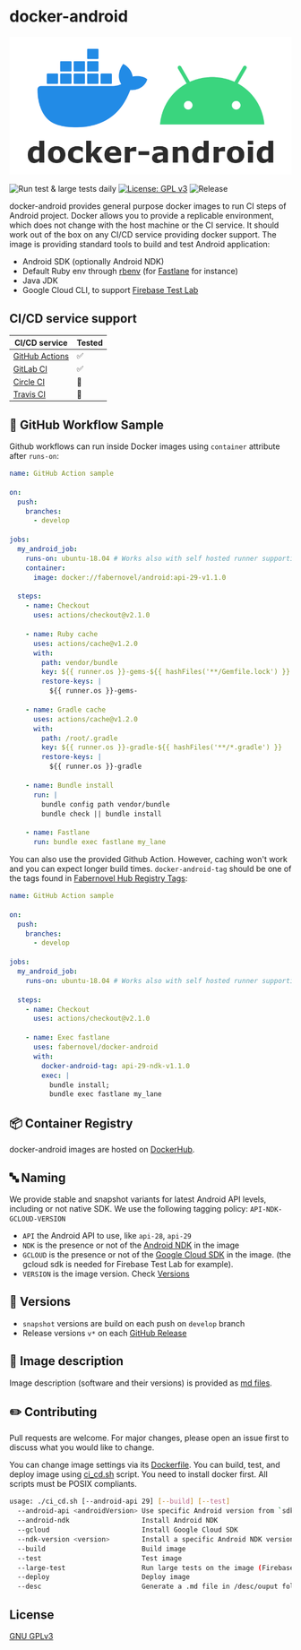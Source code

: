 # docker-android
![docker-android](logo.png)

![Run test & large tests daily](https://github.com/faberNovel/docker-android/workflows/Run%20test%20&%20large%20tests%20daily/badge.svg?branch=develop)
[![License: GPL v3](https://img.shields.io/badge/License-GPLv3-green.svg)](https://www.gnu.org/licenses/gpl-3.0)
![Release](https://img.shields.io/github/v/release/fabernovel/docker-android)


docker-android provides general purpose docker images to run CI steps of Android project.
Docker allows you to provide a replicable environment, which does not change with the host machine or the CI service.
It should work out of the box on any CI/CD service providing docker support.
The image is providing standard tools to build and test Android application:
* Android SDK (optionally Android NDK)
* Default Ruby env through [rbenv](https://github.com/rbenv/rbenv) (for [Fastlane](https://fastlane.tools/) for instance)
* Java JDK
* Google Cloud CLI, to support [Firebase Test Lab](https://firebase.google.com/docs/test-lab)

## CI/CD service support
| CI/CD service | Tested |
| ------------- | ------ |
| [GitHub Actions](https://help.github.com/en/actions) | ✅ |
| [GitLab CI](https://docs.gitlab.com/ee/ci/docker/using_docker_images.html) | ✅ |
| [Circle CI](https://circleci.com/docs/2.0/executor-types/#using-docker) | 🚧 |
| [Travis CI](https://travis-ci.com/) | 🚧 |

## 🐙 GitHub Workflow Sample
Github workflows can run inside Docker images using `container` attribute after `runs-on`:
```yml
name: GitHub Action sample

on:
  push:
    branches:
      - develop

jobs:
  my_android_job:
    runs-on: ubuntu-18.04 # Works also with self hosted runner supporting docker
    container:
      image: docker://fabernovel/android:api-29-v1.1.0

  steps:
    - name: Checkout
      uses: actions/checkout@v2.1.0

    - name: Ruby cache
      uses: actions/cache@v1.2.0
      with:
        path: vendor/bundle
        key: ${{ runner.os }}-gems-${{ hashFiles('**/Gemfile.lock') }}
        restore-keys: |
          ${{ runner.os }}-gems-

    - name: Gradle cache
      uses: actions/cache@v1.2.0
      with:
        path: /root/.gradle
        key: ${{ runner.os }}-gradle-${{ hashFiles('**/*.gradle') }}
        restore-keys: |
          ${{ runner.os }}-gradle

    - name: Bundle install
      run: |
        bundle config path vendor/bundle
        bundle check || bundle install

    - name: Fastlane
      run: bundle exec fastlane my_lane

```
You can also use the provided Github Action.
However, caching won't work and you can expect longer build times.
`docker-android-tag` should be one of the tags found in [Fabernovel Hub Registry Tags](https://hub.docker.com/r/fabernovel/android/tags):
```yml
name: GitHub Action sample

on:
  push:
    branches:
      - develop

jobs:
  my_android_job:
    runs-on: ubuntu-18.04 # Works also with self hosted runner supporting docker

  steps:
    - name: Checkout
      uses: actions/checkout@v2.1.0

    - name: Exec fastlane
      uses: fabernovel/docker-android
      with:
        docker-android-tag: api-29-ndk-v1.1.0
        exec: |
          bundle install;
          bundle exec fastlane my_lane
```

## 📦 Container Registry
docker-android images are hosted on [DockerHub](https://hub.docker.com/repository/docker/fabernovel/android).

## 🔤 Naming
We provide stable and snapshot variants for latest Android API levels, including or not native SDK.
We use the following tagging policy:
`API-NDK-GCLOUD-VERSION`
* `API` the Android API to use, like `api-28`, `api-29`
* `NDK` is the presence or not of the [Android NDK](https://developer.android.com/ndk) in the image
* `GCLOUD` is the presence or not of the [Google Cloud SDK](https://cloud.google.com/sdk) in the image. (the gcloud sdk is needed for Firebase Test Lab for example).
* `VERSION` is the image version. Check [Versions](https://github.com/faberNovel/docker-android/tree/master#versions)

## 🔢 Versions
* `snapshot` versions are build on each push on `develop` branch
* Release versions `v*` on each [GitHub Release](https://github.com/faberNovel/docker-android/releases)

## 📝 Image description
Image description (software and their versions) is provided as [md files](https://github.com/faberNovel/docker-android/tree/master/images_description).

## ✏️ Contributing
Pull requests are welcome. For major changes, please open an issue first to discuss what you would like to change.

You can change image settings via its [Dockerfile](https://github.com/faberNovel/docker-android/blob/master/Dockerfile).
You can build, test, and deploy image using [ci_cd.sh](https://github.com/faberNovel/docker-android/blob/master/ci_cd.sh) script. You need to install docker first.
All scripts must be POSIX compliants.
```sh
usage: ./ci_cd.sh [--android-api 29] [--build] [--test]
  --android-api <androidVersion> Use specific Android version from `sdkmanager --list`
  --android-ndk                  Install Android NDK
  --gcloud                       Install Google Cloud SDK
  --ndk-version <version>        Install a specific Android NDK version from `sdkmanager --list`
  --build                        Build image
  --test                         Test image
  --large-test                   Run large tests on the image (Firebase Test Lab for example)
  --deploy                       Deploy image
  --desc                         Generate a .md file in /desc/ouput folder describing the builded image, on host machine
```

## License
[GNU GPLv3](https://choosealicense.com/licenses/gpl-3.0/)
